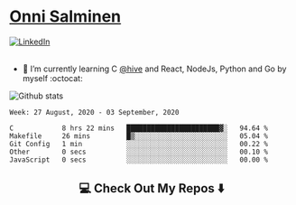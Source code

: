 <h1> <a href="https://osalmine.github.io/cv/">Onni Salminen</a></h1>
<a href="https://www.linkedin.com/in/onni-salminen/" target="_blank"><img src="https://img.shields.io/badge/LinkedIn-%230077B5.svg?&style=flat-square&logo=linkedin&logoColor=white" alt="LinkedIn"></a>
<br />
<br />

- 🌱 I’m currently learning C <a href="https://www.hive.fi/en/">@hive</a> and React, NodeJs, Python and Go by myself :octocat:

![Github stats](https://github-readme-stats.vercel.app/api?username=osalmine&count_private=true&show_icons=true&theme=graywhite&hide=issues,stars)

<!--START_SECTION:waka-->
```text
Week: 27 August, 2020 - 03 September, 2020

C            8 hrs 22 mins   ███████████████████████▓░   94.64 % 
Makefile     26 mins         █▒░░░░░░░░░░░░░░░░░░░░░░░   05.04 % 
Git Config   1 min           ░░░░░░░░░░░░░░░░░░░░░░░░░   00.22 % 
Other        0 secs          ░░░░░░░░░░░░░░░░░░░░░░░░░   00.10 % 
JavaScript   0 secs          ░░░░░░░░░░░░░░░░░░░░░░░░░   00.00 % 
```
<!--END_SECTION:waka-->

<h2  align="center">💻 Check Out My Repos ⬇️ </h2>
